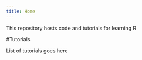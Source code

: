 ```yaml
---
title: Home
---
```


This repository hosts code and tutorials for learning R

#Tutorials

List of tutorials goes here